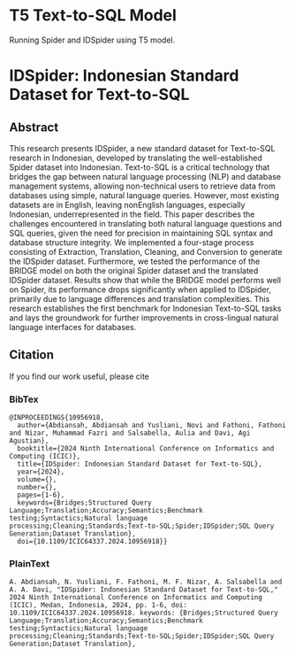 # T5 Text-to-SQL Model
Running Spider and IDSpider using T5 model.

# IDSpider: Indonesian Standard Dataset for Text-to-SQL

## Abstract
This research presents IDSpider, a new standard dataset for Text-to-SQL research in Indonesian, developed by translating the well-established Spider dataset into Indonesian. Text-to-SQL is a critical technology that bridges the gap between natural language processing (NLP) and database management systems, allowing non-technical users to retrieve data from databases using simple, natural language queries. 
However, most existing datasets are in English, leaving nonEnglish languages, especially Indonesian, underrepresented in the field. 
This paper describes the challenges encountered in translating both natural language questions and SQL queries, given the need for precision in maintaining SQL syntax and database structure integrity. We implemented a four-stage process consisting of Extraction, Translation, Cleaning, and Conversion to generate the IDSpider dataset. 
Furthermore, we tested the performance of the BRIDGE model on both the original Spider dataset and the translated IDSpider dataset. Results show that while the BRIDGE model performs well on Spider, its performance drops significantly when applied to IDSpider, primarily due to language differences and translation complexities. 
This research establishes the first benchmark for Indonesian Text-to-SQL tasks and lays the groundwork for further improvements in cross-lingual natural language interfaces for databases.

## Citation

If you find our work useful, please cite

### BibTex
```
@INPROCEEDINGS{10956918,
  author={Abdiansah, Abdiansah and Yusliani, Novi and Fathoni, Fathoni and Nizar, Muhammad Fazri and Salsabella, Aulia and Davi, Agi Agustian},
  booktitle={2024 Ninth International Conference on Informatics and Computing (ICIC)}, 
  title={IDSpider: Indonesian Standard Dataset for Text-to-SQL}, 
  year={2024},
  volume={},
  number={},
  pages={1-6},
  keywords={Bridges;Structured Query Language;Translation;Accuracy;Semantics;Benchmark testing;Syntactics;Natural language processing;Cleaning;Standards;Text-to-SQL;Spider;IDSpider;SQL Query Generation;Dataset Translation},
  doi={10.1109/ICIC64337.2024.10956918}}
```

### PlainText
```
A. Abdiansah, N. Yusliani, F. Fathoni, M. F. Nizar, A. Salsabella and A. A. Davi, "IDSpider: Indonesian Standard Dataset for Text-to-SQL," 2024 Ninth International Conference on Informatics and Computing (ICIC), Medan, Indonesia, 2024, pp. 1-6, doi: 10.1109/ICIC64337.2024.10956918. keywords: {Bridges;Structured Query Language;Translation;Accuracy;Semantics;Benchmark testing;Syntactics;Natural language processing;Cleaning;Standards;Text-to-SQL;Spider;IDSpider;SQL Query Generation;Dataset Translation},
```
